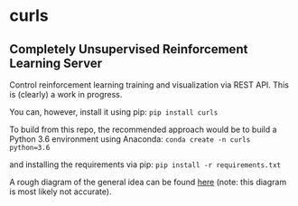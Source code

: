 # curls
## Completely Unsupervised Reinforcement Learning Server

Control reinforcement learning training and visualization via REST API.  This is (clearly) a work in progress.

You can, however, install it using pip:
`pip install curls`

To build from this repo, the recommended approach would be to build a Python 3.6 environment using Anaconda:
`conda create -n curls python=3.6`

and installing the requirements via pip:
`pip install -r requirements.txt`

A rough diagram of the general idea can be found <a href="/curls/framework/architecture.pdf"> here</a> (note: this diagram is most likely not accurate).